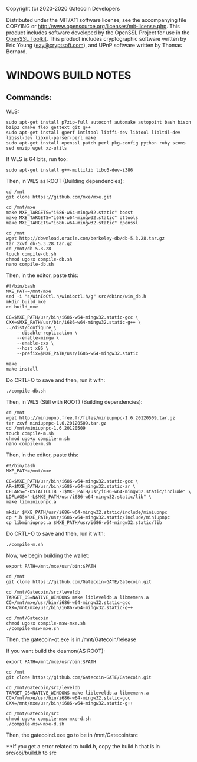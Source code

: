 Copyright (c) 2020-2020 Gatecoin Developers

Distributed under the MIT/X11 software license, see the accompanying
file COPYING or http://www.opensource.org/licenses/mit-license.php.
This product includes software developed by the OpenSSL Project for use in the [OpenSSL Toolkit](http://www.openssl.org/). This product includes
cryptographic software written by Eric Young ([eay@cryptsoft.com](mailto:eay@cryptsoft.com)), and UPnP software written by Thomas Bernard.


WINDOWS BUILD NOTES
===================

Commands:
-------
WLS:

	sudo apt-get install p7zip-full autoconf automake autopoint bash bison bzip2 cmake flex gettext git g++
	sudo apt-get install gperf intltool libffi-dev libtool libltdl-dev libssl-dev libxml-parser-perl make 
	sudo apt-get install openssl patch perl pkg-config python ruby scons sed unzip wget xz-utils

If WLS is 64 bits, run too:

	sudo apt-get install g++-multilib libc6-dev-i386
	
Then, in WLS as ROOT (Building dependencies):
	
	cd /mnt
	git clone https://github.com/mxe/mxe.git
	
	cd /mnt/mxe
	make MXE_TARGETS="i686-w64-mingw32.static" boost
	make MXE_TARGETS="i686-w64-mingw32.static" qttools
	make MXE_TARGETS="i686-w64-mingw32.static" openssl
	
	cd /mnt
	wget http://download.oracle.com/berkeley-db/db-5.3.28.tar.gz
	tar zxvf db-5.3.28.tar.gz
	cd /mnt/db-5.3.28
	touch compile-db.sh
	chmod ugo+x compile-db.sh
	nano compile-db.sh

Then, in the editor, paste this:

	#!/bin/bash
	MXE_PATH=/mnt/mxe
	sed -i "s/WinIoCtl.h/winioctl.h/g" src/dbinc/win_db.h
	mkdir build_mxe
	cd build_mxe

	CC=$MXE_PATH/usr/bin/i686-w64-mingw32.static-gcc \
	CXX=$MXE_PATH/usr/bin/i686-w64-mingw32.static-g++ \
	../dist/configure \
		--disable-replication \
		--enable-mingw \
		--enable-cxx \
		--host x86 \
		--prefix=$MXE_PATH/usr/i686-w64-mingw32.static

	make
	make install
	
Do CRTL+O to save and then, run it with:

	./compile-db.sh
	
Then, in WLS (Still with ROOT) (Building dependencies):

	cd /mnt
	wget http://miniupnp.free.fr/files/miniupnpc-1.6.20120509.tar.gz
	tar zxvf miniupnpc-1.6.20120509.tar.gz
	cd /mnt/miniupnpc-1.6.20120509
	touch compile-m.sh
	chmod ugo+x compile-m.sh
	nano compile-m.sh
	
Then, in the editor, paste this:
	
	#!/bin/bash
	MXE_PATH=/mnt/mxe

	CC=$MXE_PATH/usr/bin/i686-w64-mingw32.static-gcc \
	AR=$MXE_PATH/usr/bin/i686-w64-mingw32.static-ar \
	CFLAGS="-DSTATICLIB -I$MXE_PATH/usr/i686-w64-mingw32.static/include" \
	LDFLAGS="-L$MXE_PATH/usr/i686-w64-mingw32.static/lib" \
	make libminiupnpc.a

	mkdir $MXE_PATH/usr/i686-w64-mingw32.static/include/miniupnpc
	cp *.h $MXE_PATH/usr/i686-w64-mingw32.static/include/miniupnpc
	cp libminiupnpc.a $MXE_PATH/usr/i686-w64-mingw32.static/lib

Do CRTL+O to save and then, run it with:

	./compile-m.sh
	
Now, we begin building the wallet:

	export PATH=/mnt/mxe/usr/bin:$PATH
	
	cd /mnt
	git clone https://github.com/Gatecoin-GATE/Gatecoin.git
	
	cd /mnt/Gatecoin/src/leveldb
	TARGET_OS=NATIVE_WINDOWS make libleveldb.a libmemenv.a CC=/mnt/mxe/usr/bin/i686-w64-mingw32.static-gcc CXX=/mnt/mxe/usr/bin/i686-w64-mingw32.static-g++
	
	cd /mnt/Gatecoin
	chmod ugo+x compile-msw-mxe.sh
	./compile-msw-mxe.sh

Then, the gatecoin-qt.exe is in /mnt/Gatecoin/release

If you want build the deamon(AS ROOT):
	
	export PATH=/mnt/mxe/usr/bin:$PATH

	cd /mnt
	git clone https://github.com/Gatecoin-GATE/Gatecoin.git

	cd /mnt/Gatecoin/src/leveldb
	TARGET_OS=NATIVE_WINDOWS make libleveldb.a libmemenv.a CC=/mnt/mxe/usr/bin/i686-w64-mingw32.static-gcc CXX=/mnt/mxe/usr/bin/i686-w64-mingw32.static-g++

	cd /mnt/Gatecoin/src
	chmod ugo+x compile-msw-mxe-d.sh
	./compile-msw-mxe-d.sh
	
Then, the gatecoind.exe go to be in /mnt/Gatecoin/src

**If you get a error related to build.h, copy the build.h that is in src/obj/build.h to src

	
	
	



